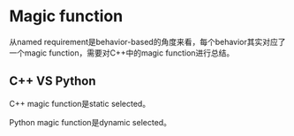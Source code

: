 # Magic function

从named requirement是behavior-based的角度来看，每个behavior其实对应了一个magic function，需要对C++中的magic function进行总结。

## C++ VS Python

C++ magic function是static selected。

Python magic function是dynamic selected。

